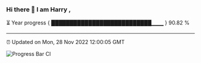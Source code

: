 ### Hi there 👋 I am Harry , 

⏳ Year progress { ███████████████████████████▁▁▁ } 90.82 %

---

⏰ Updated on Mon, 28 Nov 2022 12:00:05 GMT

![Progress Bar CI](https://github.com/duykhang68/duykhang68/workflows/Progress%20Bar%20CI/badge.svg)
